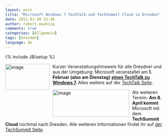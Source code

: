 ```yaml
---
layout: post
title: "Microsoft Windows 7 TechTalk und TechSummit Cloud in Dresden"
date: 2011-01-30 23:48
author: robert.muehsig
comments: true
categories: [Allgemein]
tags: [Dresden]
language: de
---
```

{% include JB/setup %}
<p><img style="border-bottom: 0px; border-left: 0px; margin: 0px 10px 0px 0px; display: inline; border-top: 0px; border-right: 0px" title="image" border="0" alt="image" align="left" src="{{BASE_PATH}}/assets/wp-images-de/image1180.png" width="141" height="83" /> Kurzer Veranstaltungshinsweis für alle Dresdner und aus der Umgebung: Microsoft veranstaltet am <strong>1. Februar (also am Dienstag)</strong> <a href="https://msevents.microsoft.com/CUI/EventDetail.aspx?EventID=1032473209&amp;Culture=de-DE"><strong>einen TechTalk zu Windows 7</strong></a><strong>. </strong>Alles weitere auf der <a href="https://msevents.microsoft.com/CUI/EventDetail.aspx?EventID=1032473209&amp;Culture=de-DE">TechTalk Seite</a>. </p>  <p><img style="border-bottom: 0px; border-left: 0px; margin: 0px 10px 0px 0px; display: inline; border-top: 0px; border-right: 0px" title="image" border="0" alt="image" align="left" src="{{BASE_PATH}}/assets/wp-images-de/image1181.png" width="244" height="87" />Als weiteren Termin: <strong>Am 8. April kommt</strong> Microsoft mit dem <strong>TechSummit Cloud</strong> nochmal nach Dresden. Alle weiteren Informationen findet ihr auf <a href="http://www.techday.ms/techsummitcloud/">der TechSummit Seite</a>.</p>
